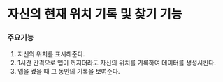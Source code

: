 # 자신의 현재 위치 기록 및 찾기 기능
 
### 주요기능

  1. 자신의 위치를 표시해준다.
  2. 1시간 간격으로 앱이 꺼지더라도 자신의 위치를 기록하여 데이터를 생성시킨다.
  3. 앱을 켰을 때 그 동안의 기록을 보여준다.
